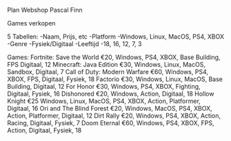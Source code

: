 Plan Webshop Pascal Finn

Games verkopen

5 Tabellen:
  -Naam, Prijs, etc
  -Platform
    -Windows, Linux, MacOS, PS4, XBOX
  -Genre
  -Fysiek/Digitaal
  -Leeftijd
    -18, 16, 12, 7, 3

Games:
  Fortnite: Save the World
    €20,
    Windows, PS4, XBOX,
    Base Building, FPS
    Digitaal,
    12
  Minecraft: Java Edition
    €30,
    Windows, Linux, MacOS,
    Sandbox,
    Digitaal,
    7
  Call of Duty: Modern Warfare
    €60,
    Windows, PS4, XBOX,
    FPS,
    Digitaal, Fysiek,
    18
  Factorio
    €30,
    Windows, Linux, MacOS,
    Base Building,
    Digitaal,
    12
  For Honor
    €30,
    Windows, PS4, XBOX,
    Fighting,
    Digitaal, Fysiek,
    16
  Dishonored
    €20,
    Windows,
    Action,
    Digitaal,
    18
  Hollow Knight
    €25
    Windows, Linux, MacOS, PS4, XBOX,
    Action, Platformer,
    Digitaal,
    16
  Ori and The Blind Forest
    €20,
    Windows, MacOS, PS4, XBOX,
    Action, Platformer,
    Digitaal,
    12
  Dirt Rally
    €20,
    Windows, PS4, XBOX,
    Action, Racing,
    Digitaal, Fysiek,
    7
  Doom Eternal
    €60,
    Windows, PS4, XBOX,
    FPS, Action,
    Digitaal, Fysiek,
    18
